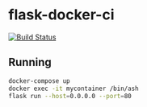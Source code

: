 # flask-docker-ci

[![Build Status](https://travis-ci.org/xdurana/flask-docker-ci.svg?branch=master)](https://travis-ci.org/xdurana/flask-docker-ci)

## Running

```sh
docker-compose up
docker exec -it mycontainer /bin/ash
flask run --host=0.0.0.0 --port=80
```
